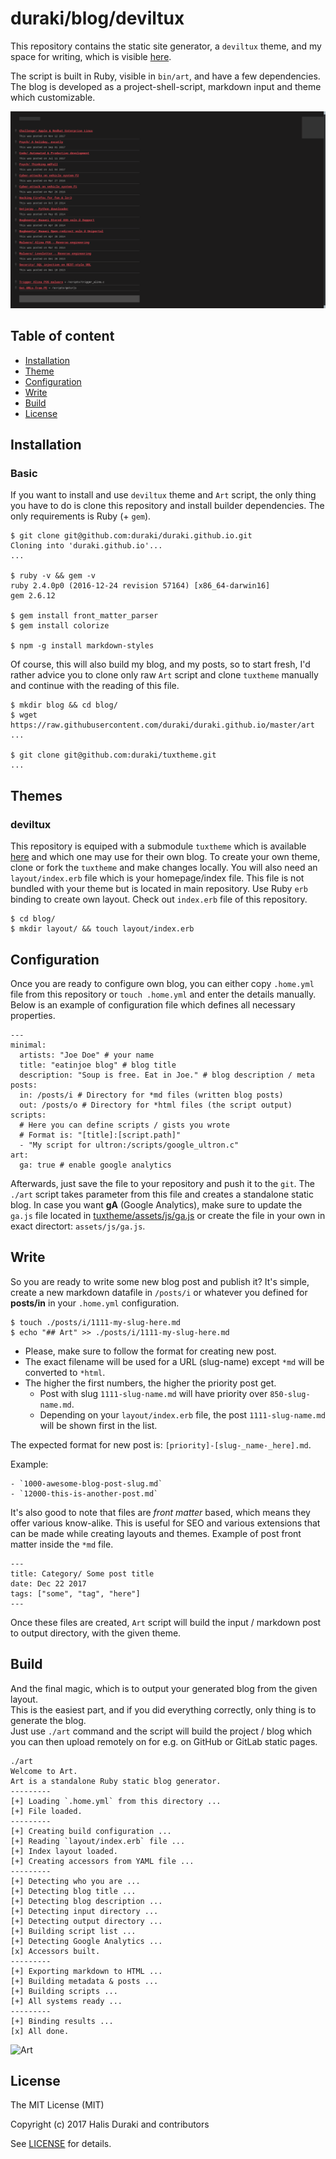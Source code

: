 duraki/blog/deviltux
======================

This repository contains the static site generator, a `deviltux` theme, and my 
space for writing, which is visible [here](https://duraki.github.io).  
  
The script is built in Ruby, visible in `bin/art`, and have a few dependencies. 
The blog is developed as a project-shell-script, markdown input and theme which 
customizable.
  
![Blog image](images/blog.png)

## Table of content

- [Installation](#installation)
- [Theme](#themes)
- [Configuration](#configuration)
- [Write](#write)
- [Build](#build)
- [License](#license)

## Installation 

### Basic 

If you want to install and use `deviltux` theme and `Art` script, the only thing you have to do is clone this repository and install builder dependencies. The only requirements is Ruby (+ `gem`).

```
$ git clone git@github.com:duraki/duraki.github.io.git
Cloning into 'duraki.github.io'...
...

$ ruby -v && gem -v
ruby 2.4.0p0 (2016-12-24 revision 57164) [x86_64-darwin16]
gem 2.6.12

$ gem install front_matter_parser
$ gem install colorize

$ npm -g install markdown-styles 
```

Of course, this will also build my blog, and my posts, so to start fresh, I'd rather advice you to clone only raw `Art` script and clone `tuxtheme` manually and continue with the reading of this file.

```
$ mkdir blog && cd blog/
$ wget https://raw.githubusercontent.com/duraki/duraki.github.io/master/art
...

$ git clone git@github.com:duraki/tuxtheme.git
...
```

## Themes 

### deviltux 

This repository is equiped with a submodule `tuxtheme` which is available [here](https://github.com/duraki/tuxtheme) and which one may use for their own blog.
To create your own theme, clone or fork the `tuxtheme` and make changes locally. You will also need an `layout/index.erb` file which is your homepage/index file. This file is not bundled with your theme but is located in main repository. Use Ruby `erb` binding to create own layout. Check out `index.erb` file of this repository.

```
$ cd blog/
$ mkdir layout/ && touch layout/index.erb
```

## Configuration 

Once you are ready to configure own blog, you can either copy `.home.yml` file from this repository or `touch .home.yml` and enter the details manually. 
Below is an example of configuration file which defines all necessary properties.

```
--- 
minimal: 
  artists: "Joe Doe" # your name
  title: "eatinjoe blog" # blog title
  description: "Soup is free. Eat in Joe." # blog description / meta
posts: 
  in: /posts/i # Directory for *md files (written blog posts)
  out: /posts/o # Directory for *html files (the script output)
scripts: 
  # Here you can define scripts / gists you wrote
  # Format is: "[title]:[script.path]"
  - "My script for ultron:/scripts/google_ultron.c"
art:
  ga: true # enable google analytics
```

Afterwards, just save the file to your repository and push it to the `git`. The `./art` script takes parameter from this file and creates a standalone static blog.
In case you want **gA** (Google Analytics), make sure to update the `ga.js` file located in [tuxtheme/assets/js/ga.js](https://github.com/duraki/tuxtheme/blob/master/assets/js/ga.js) or create the file in your own in exact directort: `assets/js/ga.js`.

## Write

So you are ready to write some new blog post and publish it? It's simple, create a new markdown datafile in `/posts/i` or whatever you defined for **posts/in** in your `.home.yml` configuration.

```
$ touch ./posts/i/1111-my-slug-here.md
$ echo "## Art" >> ./posts/i/1111-my-slug-here.md
```

* Please, make sure to follow the format for creating new post.  
* The exact filename will be used for a URL (slug-name) except `*md` will be converted to `*html`.  
* The higher the first numbers, the higher the priority post get. 
    - Post with slug `1111-slug-name.md` will have priority over `850-slug-name.md`.
    - Depending on your `layout/index.erb` file, the post `1111-slug-name.md` will be shown first in the list. 
  
The expected format for new post is: `[priority]-[slug-_name-_here].md`.  
  
Example:  
  
    - `1000-awesome-blog-post-slug.md`
    - `12000-this-is-another-post.md`
  
It's also good to note that files are *front matter* based, which means they offer various know-alike. This is useful for SEO and various extensions that can be made while creating layouts and themes. Example of post front matter inside the `*md` file.

```
---
title: Category/ Some post title
date: Dec 22 2017
tags: ["some", "tag", "here"]
---
```

Once these files are created, `Art` script will build the input / markdown post to output directory, with the given theme.

## Build 
And the final magic, which is to output your generated blog from the given layout.  
This is the easiest part, and if you did everything correctly, only thing is to generate the blog.  
Just use `./art` command and the script will build the project / blog which you can then upload remotely on for e.g. on GitHub or GitLab static pages.

```
./art
Welcome to Art.
Art is a standalone Ruby static blog generator.
---------
[+] Loading `.home.yml` from this directory ...
[+] File loaded.
---------
[+] Creating build configuration ...
[+] Reading `layout/index.erb` file ...
[+] Index layout loaded.
[+] Creating accessors from YAML file ...
---------
[+] Detecting who you are ...
[+] Detecting blog title ...
[+] Detecting blog description ...
[+] Detecting input directory ...
[+] Detecting output directory ...
[+] Building script list ...
[+] Detecting Google Analytics ...
[x] Accessors built.
---------
[+] Exporting markdown to HTML ...
[+] Building metadata & posts ...
[+] Building scripts ...
[+] All systems ready ...
---------
[+] Binding results ...
[x] All done.
```

![Art](http://i.imgur.com/BHTTkV4.png)

## License

The MIT License (MIT)

Copyright (c) 2017 Halis Duraki and contributors

See [LICENSE](LICENSE) for details.

